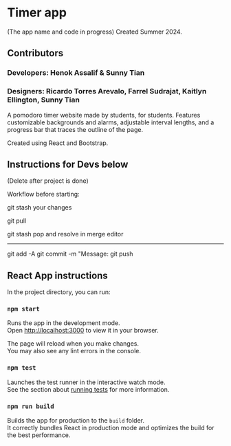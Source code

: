 # Timer app
(The app name and code in progress)
Created Summer 2024.

## Contributors
### Developers: Henok Assalif & Sunny Tian
### Designers: Ricardo Torres Arevalo, Farrel Sudrajat, Kaitlyn Ellington, Sunny Tian

A pomodoro timer website made by students, for students. Features customizable backgrounds
and alarms, adjustable interval lengths, and a progress bar that traces the outline
of the page.

Created using React and Bootstrap.

## Instructions for Devs below

(Delete after project is done)

Workflow before starting:

git stash your changes

git pull

git stash pop and resolve in merge editor

-------------------
git add -A
git commit -m "Message:
git push

## React App instructions

In the project directory, you can run:

### `npm start`

Runs the app in the development mode.\
Open [http://localhost:3000](http://localhost:3000) to view it in your browser.

The page will reload when you make changes.\
You may also see any lint errors in the console.

### `npm test`

Launches the test runner in the interactive watch mode.\
See the section about [running tests](https://facebook.github.io/create-react-app/docs/running-tests) for more information.

### `npm run build`

Builds the app for production to the `build` folder.\
It correctly bundles React in production mode and optimizes the build for the best performance.

